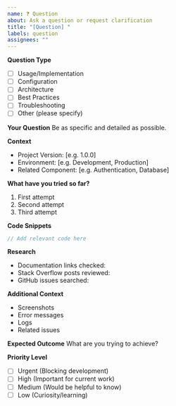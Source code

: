 ```yaml
---
name: ❓ Question
about: Ask a question or request clarification
title: "[Question] "
labels: question
assignees: ""
---
```


**Question Type**

- [ ] Usage/Implementation
- [ ] Configuration
- [ ] Architecture
- [ ] Best Practices
- [ ] Troubleshooting
- [ ] Other (please specify)

**Your Question**
Be as specific and detailed as possible.

**Context**

- Project Version: [e.g. 1.0.0]
- Environment: [e.g. Development, Production]
- Related Component: [e.g. Authentication, Database]

**What have you tried so far?**

1. First attempt
2. Second attempt
3. Third attempt

**Code Snippets**

```typescript
// Add relevant code here
```

**Research**

- Documentation links checked:
- Stack Overflow posts reviewed:
- GitHub issues searched:

**Additional Context**

- Screenshots
- Error messages
- Logs
- Related issues

**Expected Outcome**
What are you trying to achieve?

**Priority Level**

- [ ] Urgent (Blocking development)
- [ ] High (Important for current work)
- [ ] Medium (Would be helpful to know)
- [ ] Low (Curiosity/learning)
